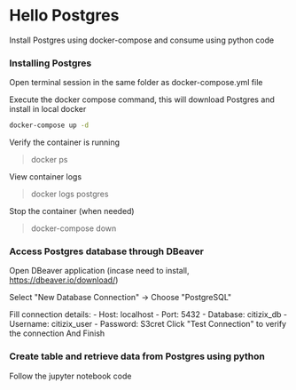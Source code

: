 # Hello Postgres
Install Postgres using docker-compose and consume using python code

### Installing Postgres
Open terminal session in the same folder as docker-compose.yml file

Execute the docker compose command, this will download Postgres and install in local docker
```bash
docker-compose up -d
```
Verify the container is running 
> docker ps

View container logs
> docker logs postgres

Stop the container (when needed)
> docker-compose down

### Access Postgres database through DBeaver
Open DBeaver application (incase need to install, https://dbeaver.io/download/)

Select "New Database Connection" -> Choose "PostgreSQL" 

Fill connection details:
    - Host: localhost
    - Port: 5432
    - Database: citizix_db
    - Username: citizix_user
    - Password: S3cret
Click "Test Connection" to verify the connection 
And Finish

### Create table and retrieve data from Postgres using python
Follow the jupyter notebook code 